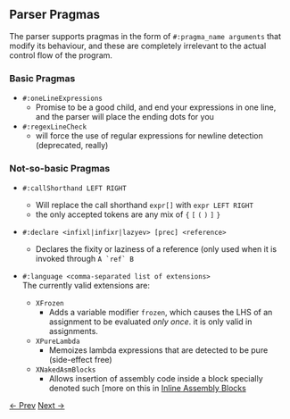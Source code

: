 ## Parser Pragmas

The parser supports pragmas in the form of `#:pragma_name arguments` that modify its behaviour, and these are completely irrelevant to the actual control flow of the program.

### Basic Pragmas

* `#:oneLineExpressions`
  * Promise to be a good child, and end your expressions in one line, and the parser will place the ending dots for you
* `#:regexLineCheck`
  * will force the use of regular expressions for newline detection \(deprecated, really\)

### Not-so-basic Pragmas

* `#:callShorthand LEFT RIGHT`

  * Will replace the call shorthand `expr[]` with `expr LEFT RIGHT`
  * the only accepted tokens are any mix of `{` `[` `(` `)` `]` `}`

* `#:declare <infixl|infixr|lazyev> [prec] <reference>`

  * Declares the fixity or laziness of a reference \(only used when it is invoked through ``A `ref` B``

* `#:language <comma-separated list of extensions>`  
  The currently valid extensions are:

  * `XFrozen`
    * Adds a variable modifier `frozen`, which causes the LHS of an assignment to be evaluated _only once_. it is only valid in assignments.
  * `XPureLambda`
    * Memoizes lambda expressions that are detected to be pure \(side-effect free\)
  * `XNakedAsmBlocks`
    * Allows insertion of assembly code inside a block specially denoted such [more on this in [Inline Assembly Blocks](#inline-assembly-blocks.md)



[<- Prev](control-flow.md) [Next ->](scratchpad.md)